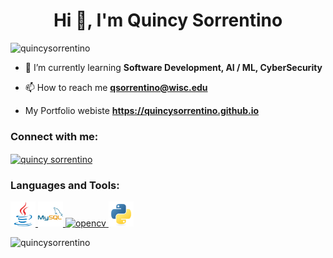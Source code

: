 <h1 align="center">Hi 👋, I'm Quincy Sorrentino</h1>
<p align="left"> <img src="https://komarev.com/ghpvc/?username=quincysorrentino&label=Profile%20views&color=0e75b6&style=flat" alt="quincysorrentino" /> </p>

- 🌱 I’m currently learning **Software Development, AI / ML, CyberSecurity**

- 📫 How to reach me **qsorrentino@wisc.edu**

- My Portfolio webiste **https://quincysorrentino.github.io**

<h3 align="left">Connect with me:</h3>
<p align="left">
<a href="https://linkedin.com/in/quincy sorrentino" target="blank"><img align="center" src="https://raw.githubusercontent.com/rahuldkjain/github-profile-readme-generator/master/src/images/icons/Social/linked-in-alt.svg" alt="quincy sorrentino" height="30" width="40" /></a>
</p>

<h3 align="left">Languages and Tools:</h3>
<p align="left"> <a href="https://www.java.com" target="_blank" rel="noreferrer"> <img src="https://raw.githubusercontent.com/devicons/devicon/master/icons/java/java-original.svg" alt="java" width="40" height="40"/> </a> <a href="https://www.mysql.com/" target="_blank" rel="noreferrer"> <img src="https://raw.githubusercontent.com/devicons/devicon/master/icons/mysql/mysql-original-wordmark.svg" alt="mysql" width="40" height="40"/> </a> <a href="https://opencv.org/" target="_blank" rel="noreferrer"> <img src="https://www.vectorlogo.zone/logos/opencv/opencv-icon.svg" alt="opencv" width="40" height="40"/> </a> <a href="https://www.python.org" target="_blank" rel="noreferrer"> <img src="https://raw.githubusercontent.com/devicons/devicon/master/icons/python/python-original.svg" alt="python" width="40" height="40"/> </a> </p>

<p><img align="left" src="https://github-readme-stats.vercel.app/api/top-langs?username=quincysorrentino&show_icons=true&locale=en&layout=compact" alt="quincysorrentino" /></p>
